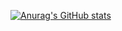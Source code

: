 [![Anurag's GitHub stats](https://github-readme-stats.vercel.app/api?username=SrNweo)](https://github.com/anuraghazra/github-readme-stats)
